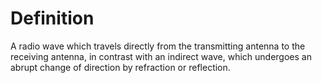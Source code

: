# Definition

A radio wave which travels directly from the transmitting antenna to the
receiving antenna, in contrast with an indirect wave, which undergoes an
abrupt change of direction by refraction or reflection.
